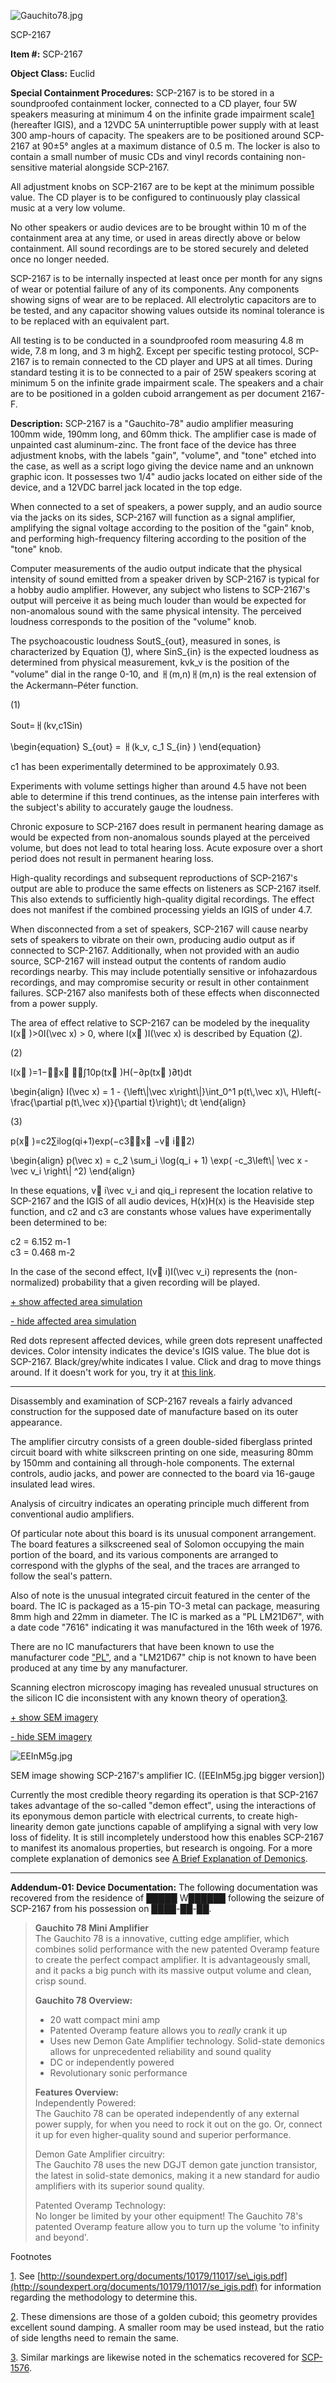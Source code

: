 ![Gauchito78.jpg](http://www.scp-wiki.net/local--files/scp-2167/Gauchito78.jpg)

SCP-2167

**Item #:** SCP-2167

**Object Class:** Euclid

**Special Containment Procedures:** SCP-2167 is to be stored in a soundproofed containment locker, connected to a CD player, four 5W speakers measuring at minimum 4 on the infinite grade impairment scale[1](javascript:;) (hereafter IGIS), and a 12VDC 5A uninterruptible power supply with at least 300 amp-hours of capacity. The speakers are to be positioned around SCP-2167 at 90±5° angles at a maximum distance of 0.5 m. The locker is also to contain a small number of music CDs and vinyl records containing non-sensitive material alongside SCP-2167.

All adjustment knobs on SCP-2167 are to be kept at the minimum possible value. The CD player is to be configured to continuously play classical music at a very low volume.

No other speakers or audio devices are to be brought within 10 m of the containment area at any time, or used in areas directly above or below containment. All sound recordings are to be stored securely and deleted once no longer needed.

SCP-2167 is to be internally inspected at least once per month for any signs of wear or potential failure of any of its components. Any components showing signs of wear are to be replaced. All electrolytic capacitors are to be tested, and any capacitor showing values outside its nominal tolerance is to be replaced with an equivalent part.

All testing is to be conducted in a soundproofed room measuring 4.8 m wide, 7.8 m long, and 3 m high[2](javascript:;). Except per specific testing protocol, SCP-2167 is to remain connected to the CD player and UPS at all times. During standard testing it is to be connected to a pair of 25W speakers scoring at minimum 5 on the infinite grade impairment scale. The speakers and a chair are to be positioned in a golden cuboid arrangement as per document 2167-F.

**Description:** SCP-2167 is a "Gauchito-78" audio amplifier measuring 100mm wide, 190mm long, and 60mm thick. The amplifier case is made of unpainted cast aluminum-zinc. The front face of the device has three adjustment knobs, with the labels "gain", "volume", and "tone" etched into the case, as well as a script logo giving the device name and an unknown graphic icon. It possesses two 1/4" audio jacks located on either side of the device, and a 12VDC barrel jack located in the top edge.

When connected to a set of speakers, a power supply, and an audio source via the jacks on its sides, SCP-2167 will function as a signal amplifier, amplifying the signal voltage according to the position of the "gain" knob, and performing high-frequency filtering according to the position of the "tone" knob.

Computer measurements of the audio output indicate that the physical intensity of sound emitted from a speaker driven by SCP-2167 is typical for a hobby audio amplifier. However, any subject who listens to SCP-2167's output will perceive it as being much louder than would be expected for non-anomalous sound with the same physical intensity. The perceived loudness corresponds to the position of the "volume" knob.

The psychoacoustic loudness SoutS\_{out}, measured in sones, is characterized by Equation ([1](javascript:;)), where SinS\_{in} is the expected loudness as determined from physical measurement, kvk\_v is the position of the "volume" dial in the range 0-10, and ㅐ(m,n)ㅐ(m,n) is the real extension of the Ackermann–Péter function.

(1)

Sout\=ㅐ(kv,c1Sin)

\\begin{equation} S\_{out} = ㅐ(k\_v, c\_1 S\_{in} ) \\end{equation}

c1 has been experimentally determined to be approximately 0.93.

Experiments with volume settings higher than around 4.5 have not been able to determine if this trend continues, as the intense pain interferes with the subject's ability to accurately gauge the loudness.

Chronic exposure to SCP-2167 does result in permanent hearing damage as would be expected from non-anomalous sounds played at the perceived volume, but does not lead to total hearing loss. Acute exposure over a short period does not result in permanent hearing loss.

High-quality recordings and subsequent reproductions of SCP-2167's output are able to produce the same effects on listeners as SCP-2167 itself. This also extends to sufficiently high-quality digital recordings. The effect does not manifest if the combined processing yields an IGIS of under 4.7.

When disconnected from a set of speakers, SCP-2167 will cause nearby sets of speakers to vibrate on their own, producing audio output as if connected to SCP-2167. Additionally, when not provided with an audio source, SCP-2167 will instead output the contents of random audio recordings nearby. This may include potentially sensitive or infohazardous recordings, and may compromise security or result in other containment failures. SCP-2167 also manifests both of these effects when disconnected from a power supply.

The area of effect relative to SCP-2167 can be modeled by the inequality I(x⃗ )\>0I(\\vec x) > 0, where I(x⃗ )I(\\vec x) is described by Equation ([2](javascript:;)).

(2)

I(x⃗ )\=1−∥∥x⃗ ∥∥∫10p(tx⃗ )H(−∂p(tx⃗ )∂t)dt

\\begin{align} I(\\vec x) = 1 - {\\left\\|\\vec x\\right\\|}\\int\_0^1 p(t\\,\\vec x)\\, H\\left(-\\frac{\\partial p(t\\,\\vec x)}{\\partial t}\\right)\\; dt \\end{align}

(3)

p(x⃗ )\=c2∑ilog(qi+1)exp(−c3∥∥x⃗ −v⃗ i∥∥2)

\\begin{align} p(\\vec x) = c\_2 \\sum\_i \\log(q\_i + 1) \\exp( -c\_3\\left\\| \\vec x - \\vec v\_i \\right\\| ^2) \\end{align}

In these equations, v⃗ i\\vec v\_i and qiq\_i represent the location relative to SCP-2167 and the IGIS of all audio devices, H(x)H(x) is the Heaviside step function, and c2 and c3 are constants whose values have experimentally been determined to be:

c2 = 6.152 m\-1  
c3 = 0.468 m\-2

In the case of the second effect, I(v⃗ i)I(\\vec v\_i) represents the (non-normalized) probability that a given recording will be played.

[+ show affected area simulation](javascript:;)

[\- hide affected area simulation](javascript:;)

  
Red dots represent affected devices, while green dots represent unaffected devices. Color intensity indicates the device's IGIS value. The blue dot is SCP-2167. Black/grey/white indicates I value. Click and drag to move things around. If it doesn't work for you, try it at [this link](http://www.openprocessing.org/sketch/376799).

* * *

Disassembly and examination of SCP-2167 reveals a fairly advanced construction for the supposed date of manufacture based on its outer appearance.

The amplifier circutry consists of a green double-sided fiberglass printed circuit board with white silkscreen printing on one side, measuring 80mm by 150mm and containing all through-hole components. The external controls, audio jacks, and power are connected to the board via 16-gauge insulated lead wires.

Analysis of circuitry indicates an operating principle much different from conventional audio amplifiers.

Of particular note about this board is its unusual component arrangement. The board features a silkscreened seal of Solomon occupying the main portion of the board, and its various components are arranged to correspond with the glyphs of the seal, and the traces are arranged to follow the seal's pattern.

Also of note is the unusual integrated circuit featured in the center of the board. The IC is packaged as a 15-pin TO-3 metal can package, measuring 8mm high and 22mm in diameter. The IC is marked as a "PL LM21D67", with a date code "7616" indicating it was manufactured in the 16th week of 1976.

There are no IC manufacturers that have been known to use the manufacturer code ["PL"](/prometheus-labs-hub), and a "LM21D67" chip is not known to have been produced at any time by any manufacturer.

Scanning electron microscopy imaging has revealed unusual structures on the silicon IC die inconsistent with any known theory of operation[3](javascript:;).

[+ show SEM imagery](javascript:;)

[\- hide SEM imagery](javascript:;)

![EEInM5g.jpg](http://scp-wiki.wdfiles.com/local--files/scp-2167/EEInM5g.jpg)

SEM image showing SCP-2167's amplifier IC. (\[EEInM5g.jpg bigger version\])

Currently the most credible theory regarding its operation is that SCP-2167 takes advantage of the so-called "demon effect", using the interactions of its eponymous demon particle with electrical currents, to create high-linearity demon gate junctions capable of amplifying a signal with very low loss of fidelity. It is still incompletely understood how this enables SCP-2167 to manifest its anomalous properties, but research is ongoing. For a more complete explanation of demonics see [A Brief Explanation of Demonics](/a-brief-explanation-on-demonics).

* * *

**Addendum-01: Device Documentation:** The following documentation was recovered from the residence of █████ W██████ following the seizure of SCP-2167 from his possession on ████-██-██.

> **Gauchito 78 Mini Amplifier**  
> The Gauchito 78 is a innovative, cutting edge amplifier, which combines solid performance with the new patented Overamp feature to create the perfect compact amplifier. It is advantageously small, and it packs a big punch with its massive output volume and clean, crisp sound.
> 
> **Gauchito 78 Overview:**
> 
> *   20 watt compact mini amp
> *   Patented Overamp feature allows you to _really_ crank it up
> *   Uses new Demon Gate Amplifier technology. Solid-state demonics allows for unprecedented reliability and sound quality
> *   DC or independently powered
> *   Revolutionary sonic performance
> 
> **Features Overview:**  
> Independently Powered:  
> The Gauchito 78 can be operated independently of any external power supply, for when you need to rock it out on the go. Or, connect it up for even higher-quality sound and superior performance.
> 
> Demon Gate Amplifier circuitry:  
> The Gauchito 78 uses the new DGJT demon gate junction transistor, the latest in solid-state demonics, making it a new standard for audio amplifiers with its superior sound quality.
> 
> Patented Overamp Technology:  
> No longer be limited by your other equipment! The Gauchito 78's patented Overamp feature allow you to turn up the volume 'to infinity and beyond'.

Footnotes

[1](javascript:;). See [http://soundexpert.org/documents/10179/11017/se\_igis.pdf](http://soundexpert.org/documents/10179/11017/se_igis.pdf) for information regarding the methodology to determine this.

[2](javascript:;). These dimensions are those of a golden cuboid; this geometry provides excellent sound damping. A smaller room may be used instead, but the ratio of side lengths need to remain the same.

[3](javascript:;). Similar markings are likewise noted in the schematics recovered for [SCP-1576](/scp-1576).